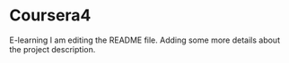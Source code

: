 # Coursera4
E-learning
I am editing the README file. Adding some more details about the project description.

